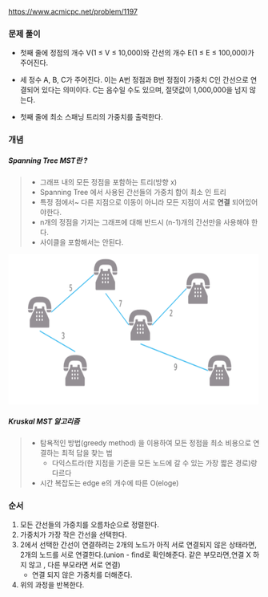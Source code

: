 https://www.acmicpc.net/problem/1197
### 문제 풀이
- 첫째 줄에 정점의 개수 V(1 ≤ V ≤ 10,000)와 간선의 개수 E(1 ≤ E ≤ 100,000)가 주어진다.

- 세 정수 A, B, C가 주어진다. 이는 A번 정점과 B번 정점이 가중치 C인 간선으로 연결되어 있다는 의미이다. C는 음수일 수도 있으며, 절댓값이 1,000,000을 넘지 않는다.

- 첫째 줄에 최소 스패닝 트리의 가중치를 출력한다.



### 개념 
##### Spanning Tree MST란 ?
> - 그래프 내의 모든 정점을 포함하는 트리(방향 x)
> - Spanning Tree 에서 사용된 간선들의 가중치 합이 최소 인 트리
> - 특정 점에서~ 다른 지점으로 이동이 아니라 모든 지점이 서로 **연결** 되어있어야한다.
> - n개의 정점을 가지는 그래프에 대해 반드시 (n-1)개의 간선만을 사용해야 한다.
> - 사이클을 포함해서는 안된다. 

 
 <img src="./img1.png" width="500" height="300">

 ##### Kruskal MST 알고리즘
 > - 탐욕적인 방법(greedy method) 을 이용하여  모든 정점을 최소 비용으로 연결하는 최적 답을 찾는 법 
 >    - 다익스트라(한 지점을 기준을 모든 노드에 갈 수 있는 가장 짧은 경로)랑 다르다
 > - 시간 복잡도는 edge e의 개수에 따른 O(eloge)





### 순서

 1. 모든 간선들의 가중치를 오름차순으로 정렬한다.
 2. 가중치가 가장 작은 간선을 선택한다.
 3. 2에서 선택한 간선이 연결하려는 2개의 노드가 아직 서로 연결되지 않은 상태라면, 2개의 노드를 서로 연결한다.(union - find로 확인해준다. 같은 부모라면,연결 X 하지 않고 , 다른 부모라면 서로 연결)
    - 연결 되지 않은 가중치를 더해준다.
 4. 위의 과정을 반복한다.



